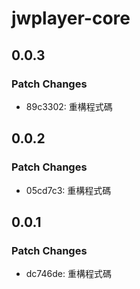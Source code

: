 # jwplayer-core

## 0.0.3

### Patch Changes

- 89c3302: 重構程式碼

## 0.0.2

### Patch Changes

- 05cd7c3: 重構程式碼

## 0.0.1

### Patch Changes

- dc746de: 重構程式碼
